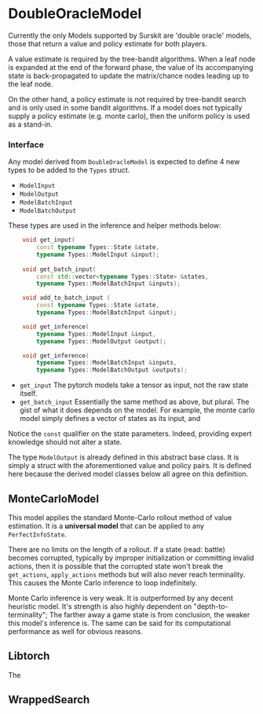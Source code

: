 
# DoubleOracleModel

Currently the only Models supported by Surskit are 'double oracle' models, those that return a value and policy estimate for both players.

A value estimate is required by the tree-bandit algorithms. When a leaf node is expanded at the end of the forward phase, the value of its accompanying state is back-propagated to update the matrix/chance nodes leading up to the leaf node.

On the other hand, a policy estimate is not required by tree-bandit search and is only used in some bandit algorithms. If a model does not typically supply a policy estimate (e.g. monte carlo), then the uniform policy is used as a stand-in.

### Interface

Any model derived from `DoubleOracleModel` is expected to define 4 new types to be added to the `Types` struct.

* `ModelInput`
* `ModelOutput`
* `ModelBatchInput`
* `ModelBatchOutput`

These types are used in the inference and helper methods below:

```cpp
    void get_input(
        const typename Types::State &state,
        typename Types::ModelInput &input);
        
    void get_batch_input(
        const std::vector<typename Types::State> &states,
        typename Types::ModelBatchInput &inputs);

    void add_to_batch_input (
        const typename Types::State &state,
        typename Types::ModelBatchInput &input);

    void get_inference(
        typename Types::ModelInput &input,
        typename Types::ModelOutput &output);

    void get_inference(
        typename Types::ModelBatchInput &inputs,
        typename Types::ModelBatchOutput &outputs);
```

* `get_input`
The pytorch models take a tensor as input, not the raw state itself.
* `get_batch_input`
Essentially the same method as above, but plural. The gist of what it does depends on the model. For example, the monte carlo model simply defines a vector of states as its input, and 

Notice the `const` qualifier on the state parameters. Indeed, providing expert knowledge should not alter a state.

The type `ModelOutput` is already defined in this abstract base class. It is simply a struct with the aforementioned value and policy pairs. It is defined here because the derived model classes below all agree on this definition.


## MonteCarloModel

This model applies the standard Monte-Carlo rollout method of value estimation. It is a **universal model** that can be applied to any `PerfectInfoState`.

There are no limits on the length of a rollout. If a state (read: battle) becomes corrupted, typically by improper initialization or committing invalid actions, then it is possible that the corrupted state won't break the `get_actions`, `apply_actions` methods but will also never reach terminality. This causes the Monte Carlo inference to loop indefinitely.

Monte Carlo inference is very weak. It is outperformed by any decent heuristic model. It's strength is also highly dependent on "depth-to-terminality"; The farther away a game state is from conclusion, the weaker this model's inference is. The same can be said for its computational performance as well for obvious reasons.

## Libtorch

The 



## WrappedSearch
